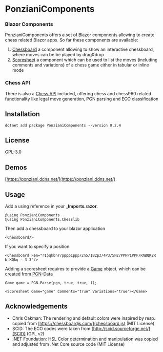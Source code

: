 # PonzianiComponents #

### Blazor Components ###
PonzianiComponents offers a set of Blazor components allowing to create chess related Blazor apps.
So far these components are available:
1. [Chessboard](api/PonzianiComponents.Chessboard.html)
	a component allowing to show an interactive chessboard, where moves can be be played by drag&drop
2. [Scoresheet](api/PonzianiComponents.Scoresheet.html)
	a component which can be used to list the moves (including comments and variations) of a chess game either in tabular or inline mode

### Chess API ###
There is also a [Chess API](api/PonzianiComponents.Chesslib.html) included, offering chess and chess960 related functionality like legal move generation,
PGN parsing and ECO classification

## Installation ##

`dotnet add package PonzianiComponents --version 0.2.4`

## License ##

[GPL-3.0](../LICENSE)

## Demos ##
[https://ponziani.ddns.net/](https://ponziani.ddns.net/)

## Usage ##
Add a using reference in your **_Imports.razor**.

```
@using PonzianiComponents
@using PonzianiComponents.Chesslib
``` 

Then add a chessboard to your blazor application

```
<Chessboard/>
``` 

If you want to specify a position

```
<Chessboard Fen="r1bqkbnr/pppp1ppp/2n5/1B2p3/4P3/5N2/PPPP1PPP/RNBQK2R b KQkq - 3 3"/>
```

Adding a scoresheet requires to provide a [Game](api/PonzianiComponents.Chesslib.Game.html) object, which can be created from [PGN](api/PonzianiComponents.Chesslib.PGN.html)-Data

```
Game game = PGN.Parse(pgn, true, true, 1);

<Scoresheet Game="game" Comments="true" Variations="true"></Game>

```

## Acknowledgements ##
- Chris Oakman: The rendering and default colors were inspired by resp. copied from [https://chessboardjs.com/](chessboard.js) (MIT License)
- SCID: The ECO codes were taken from [http://scid.sourceforge.net/](SCID) (GPL v2)
- .NET Foundation: HSL Color determination and manipulation was copied and adjusted from .Net Core source code (MIT License)